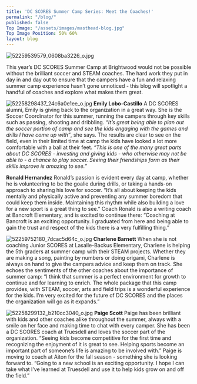 ```yaml
---
title: 'DC SCORES Summer Camp Series: Meet the Coaches!'
permalink: "/blog/"
published: false
Top Image: "/assets/images/masthead-blog.jpg"
Top Image Position: 50% 60%
layout: blog
---
```


![52259539579_0608ba3226_o.jpg](/uploads/52259539579_0608ba3226_o.jpg)

This year’s DC SCORES Summer Camp at Brightwood would not be possible without the brilliant soccer and STEAM coaches. The hard work they put in day in and day out to ensure that the campers have a fun and relaxing summer camp experience hasn’t gone unnoticed - this blog will spotlight a handful of coaches and explore what makes them great.






![52258298437_24c6a0e1ee_o.jpg](/uploads/52258298437_24c6a0e1ee_o.jpg)
**Emily Lobo-Castillo**
A DC SCORES alumni, Emily is giving back to the organization in a great way. She is the Soccer Coordinator for this summer, running the campers through key skills such as passing, shooting and dribbling. *“It’s great being able to plan out the soccer portion of camp and see the kids engaging with the games and drills I have come up with”*, she says. The results are clear to see on the field, even in their limited time at camp the kids have looked a lot more comfortable with a ball at their feet. *“This is one of the many great parts about DC SCORES - investing and giving kids - who otherwise may not be able to - a chance to play soccer. Seeing their friendships form as their skills improve is amazing to see.”*

**Ronald Hernandez**
Ronald’s passion is evident every day at camp, whether he is volunteering to be the goalie during drills, or taking a hands-on approach to sharing his love for soccer. “It’s all about keeping the kids mentally and physically active and preventing any summer boredom that could keep them inside. Maintaining this rhythm while also building a love for a new sport is a great thing to see.” Coach Ronald is also a writing coach at Bancroft Elementary, and is excited to continue there: “Coaching at Bancroft is an exciting opportunity. I graduated from here and being able to gain the trust and respect of the kids there is a very fulfilling thing.”

![52259752180_7dcac5d64c_o.jpg](/uploads/52259752180_7dcac5d64c_o.jpg)
**Charlene Barnett**
When she is not coaching Junior SCORES at Lasalle-Backus Elementary, Charlene is helping the 5th graders at summer camp with their STEAM projects. Whether they are making a song, painting by numbers or doing origami, Charlene is always on hand to give the campers advice and keep them on track. She echoes the sentiments of the other coaches about the importance of summer camp: “I think that summer is a perfect environment for growth to continue and for learning to enrich. The whole package that this camp provides, with STEAM, soccer, arts and field trips is a wonderful experience for the kids. I’m very excited for the future of DC SCORES and the places the organization will go as it expands.” 

![52258299132_b210cc3040_o.jpg](/uploads/52258299132_b210cc3040_o.jpg)
**Paige Scott**
Paige has been brilliant with kids and other coaches alike throughout the summer, always with a smile on her face and making time to chat with every camper. She has been a DC SCORES coach at Truesdell and loves the soccer part of the organization. “Seeing kids become competitive for the first time and recognizing the enjoyment of it is great to see. Helping sports become an important part of someone’s life is amazing to be involved with.” Paige is moving to coach at Aiton for the fall season - something she is looking forward to. “Going to a new school is an exciting opportunity. I hope I can take what I’ve learned at Truesdell and use it to help kids grow on and off the field.” 
